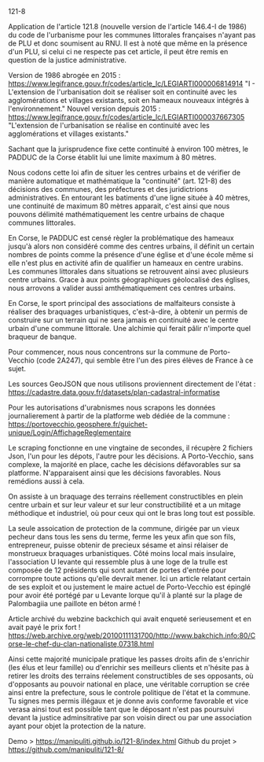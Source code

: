 121-8

Application de l'article 121.8 (nouvelle version de l'article 146.4-I de 1986) du code de l'urbanisme pour les communes littorales françaises n'ayant pas de PLU et donc soumisent au RNU.
Il est à noté que même en la présence d'un PLU, si celui ci ne respecte pas cet article, il peut être remis en question de la justice administrative.

Version de 1986 abrogée en 2015 : https://www.legifrance.gouv.fr/codes/article_lc/LEGIARTI000006814914
"I - L'extension de l'urbanisation doit se réaliser soit en continuité avec les agglomérations et villages existants, soit en hameaux nouveaux intégrés à l'environnement."
Nouvel version depuis 2015 : https://www.legifrance.gouv.fr/codes/article_lc/LEGIARTI000037667305
"L'extension de l'urbanisation se réalise en continuité avec les agglomérations et villages existants."


Sachant que la jurisprudence fixe cette continuité à environ 100 mètres, le PADDUC de la Corse établit lui une limite maximum à 80 mètres.

Nous codons cette loi afin de situer les centres urbains et de vérifier de manière automatique et mathématique la "continuité" (art. 121-8) des décisions des communes, des préfectures et des juridictrions administratives.
En entourant les batiments d'une ligne située à 40 mètres, une continuité de maximum 80 mètres apparait, c'est ainsi que nous pouvons délimité mathématiquement les centre urbains de chaque communes littorales.

En Corse, le PADDUC est censé règler la problématique des hameaux jusqu'à alors non considéré comme des centres urbains, il définit un certain nombres de points comme la présence d'une église et d'une école même si elle n'est plus en activité afin de qualifier un hameaux en centre urabins. Les communes littorales dans situations se retrouvent ainsi avec plusieurs centre urbains. Grace à aux points géographiques géolocalisé des églises, nous arrovons a valider aussi amthématiquement ces centres urbains.
 
En Corse, le sport principal des associations de malfaiteurs consiste à réaliser des braquages urbanistiques, c'est-à-dire, à obtenir un permis de construire sur un terrain qui ne sera jamais en continuité avec le centre urbain d'une commune littorale. Une alchimie qui ferait pâlir n'importe quel braqueur de banque.

Pour commencer, nous nous concentrons sur la commune de Porto-Vecchio (code 2A247), qui semble être l'un des pires élèves de France à ce sujet.

Les sources GeoJSON que nous utilisons proviennent directement de l'état :
https://cadastre.data.gouv.fr/datasets/plan-cadastral-informatise

Pour les autorisations d'urabnismes nous scrapons les données journalierement à partir de la platforme web dédiée de la commune :
https://portovecchio.geosphere.fr/guichet-unique/Login/AffichageReglementaire

Le scraping fonctionne en une vingtaine de secondes, il récupère 2 fichiers Json, l'un pour les dépots, l'autre pour les décisions.
A Porto-Vecchio, sans complexe, la majorité en place, cache les décisions défavorables sur sa platforme. N'apparaisent ainsi que les décisions favorables. Nous remédions aussi à cela.

On assiste à un braquage des terrains réellement constructibles en plein centre urbain et sur leur valeur et sur leur constructibilité et a un mitage méthodique et industriel, où pour ceux qui ont le bras long tout est possible.

La seule assoication de protection de la commune, dirigée par un vieux pecheur dans tous les sens du terme, ferme les yeux afin que son fils, entrepreneur, puisse obtenir de precieux sésame et ainsi rélaiser de monstrueux braquages urbanistiques. Côté moins local mais insulaire, l'association U levante qui ressemble plus à une loge de la trulle est composée de 12 présidents qui sont autant de portes d'entrée pour corrompre toute actions qu'elle devrait mener.
Ici un article relatant certain de ses exploit et ou justement le maire actuel de Porto-Vecchio est épinglé pour avoir été portégé par u Levante lorque qu'il à planté sur la plage de Palombagiia une paillote en béton armé !

Article archivé du webzine backchich qui avait enqueté serieusement et en avait payé le prix fort !
https://web.archive.org/web/20100111131700/http://www.bakchich.info:80/Corse-le-chef-du-clan-nationaliste,07318.html

Ainsi cette majorité municipale pratique les passes droits afin de s'enrichir (les élus et leur famille) ou d'enrichir ses meilleurs clients et n'hésite pas à retirer les droits des terrains réelement constructibles de ses opposants, où d'opposants au pouvoir national en place, une véritable corruption se crée ainsi entre la prefecture, sous le controle politique de l'état et la commune. Tu signes mes permis illégaux et je donne avis conforme favorable et vice verasa ainsi tout est possible tant que le déposant n'est pas poursuivi devant la justice adminsitrative par son voisin direct ou par une association ayant pour objet la protection de la nature.
  


Demo > https://manipuliti.github.io/121-8/index.html
Github du projet > https://github.com/manipuliti/121-8/
